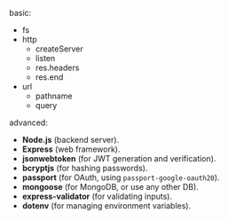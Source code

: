 basic:
- fs
- http
	- createServer
	- listen
	- res.headers
	- res.end
- url
	- pathname
	- query




advanced:
- **Node.js** (backend server).
- **Express** (web framework).
- **jsonwebtoken** (for JWT generation and verification).
- **bcryptjs** (for hashing passwords).
- **passport** (for OAuth, using `passport-google-oauth20`).
- **mongoose** (for MongoDB, or use any other DB).
- **express-validator** (for validating inputs).
- **dotenv** (for managing environment variables).